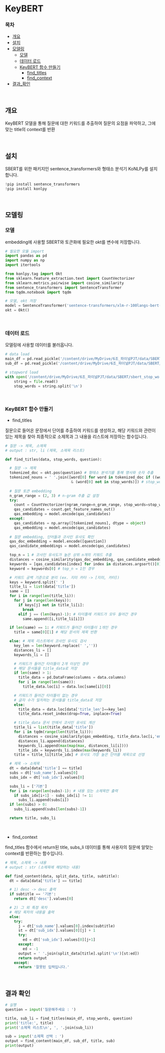 # KeyBERT

### 목차

- [개요](https://github.com/tnals545/Final_PJT_6/tree/master/KeyBERT#개요)
- [설치](https://github.com/tnals545/Final_PJT_6/tree/master/KeyBERT#설치)
- [모델링](https://github.com/tnals545/Final_PJT_6/tree/master/KeyBERT#모델링)
  - [모델](https://github.com/tnals545/Final_PJT_6/tree/master/KeyBERT#모델)
  - [데이터 로드](https://github.com/tnals545/Final_PJT_6/tree/master/KeyBERT#데이터&nbsp로드)
  - [KeyBERT 함수 만들기](https://github.com/tnals545/Final_PJT_6/tree/master/KeyBERT#KeyBERT&nbsp함수&nbsp만들기)
    - [find_titles](https://github.com/tnals545/Final_PJT_6/tree/master/KeyBERT#find_titles)
    - [find_context](https://github.com/tnals545/Final_PJT_6/tree/master/KeyBERT#find_context)
- [결과_확인](https://github.com/tnals545/Final_PJT_6/tree/master/KeyBERT#결과&nbsp확인)

<br>

## 개요

KeyBERT 모델을 통해 질문에 대한 키워드를 추출하여 질문의 요점을 파악하고, 그에 맞는 title의 context를 반환

<br>

## 설치

SBERT를 위한 패키지인 sentence_transformers와 형태소 분석기 KoNLPy를 설치합니다.

```python
!pip install sentence_transformers
!pip install konlpy
```

<br>

## 모델링

### 모델

embedding에 사용할 SBERT와 토큰화에 필요한 okt를 변수에 저장합니다.

```python
# 필요한 모듈 import
import pandas as pd
import numpy as np
import itertools

from konlpy.tag import Okt
from sklearn.feature_extraction.text import CountVectorizer
from sklearn.metrics.pairwise import cosine_similarity
from sentence_transformers import SentenceTransformer
from tqdm.notebook import tqdm

# 모델, okt 저장
model = SentenceTransformer('sentence-transformers/xlm-r-100langs-bert-base-nli-stsb-mean-tokens')
okt = Okt()
```

<br>

### 데이터 로드

모델링에 사용할 데이터를 불러옵니다.

```python
# data load
main_df = pd.read_pickle('/content/drive/MyDrive/6조_파이널PJT/data/SBERT/SBERT_final.pkl')
sub_df = pd.read_pickle('/content/drive/MyDrive/6조_파이널PJT/data/SBERT/split_by_doc.pkl')

# stopword load
with open('/content/drive/MyDrive/6조_파이널PJT/data/SBERT/sbert_stop_words.txt', 'r') as file:
    string = file.read()
    stop_words = string.split('\n')
```

<br>

### KeyBERT 함수 만들기

- find_titles

질문으로 들어온 문장에서 단어를 추출하여 키워드를 생성하고, 해당 키워드와 관련이 있는 제목을 찾아 최종적으로 소제목과 그 내용을 리스트에 저장하는 함수입니다.

```python
# 질문 -> 제목, 소제목
# output : str, li (제목, 소제목 리스트)

def find_titles(data, stop_words, question):

  # 질문 -> 제목
  tokenized_doc = okt.pos(question) # 형태소 분석기를 통해 명사와 숫자 추출
  tokenized_nouns = ' '.join([word[0] for word in tokenized_doc if ((word[1] == 'Number') | (word[1] == 'Noun')) \
                              & (word[0] not in stop_words)]) # stop_words에 포함 된 문구 제외
  
  # 질문 토큰 embedding
  n_gram_range = (2, 3) # n-gram 추출 값 설정
  try:
    count = CountVectorizer(ngram_range=n_gram_range, stop_words=stop_words).fit([tokenized_nouns]) 
    qas_candidates = count.get_feature_names_out()
    qas_embedding = model.encode(qas_candidates)
  except:
    qas_candidates = np.array([tokenized_nouns], dtype = object)
    qas_embedding = model.encode(qas_candidates)
    
  # 질문 embedding, 단어들과 코사인 유사도 확인
  qas_doc_embedding = model.encode([question])
  qas_candidate_embeddings = model.encode(qas_candidates)

  top_n = 1 # 코사인 유사도가 높은 상위 n개의 키워드 추출
  distances = cosine_similarity(qas_doc_embedding, qas_candidate_embeddings)
  keywords = [qas_candidates[index] for index in distances.argsort()[0][-top_n:]]
  keyword = keywords[0] # top_n = 1인 경우

  # 키워드 공백 기준으로 분리 (ex. 지미 카터 -> [지미, 카터])
  keys = keyword.split(' ')
  title_li = list(data['title'])
  same = []
  for i in range(len(title_li)):
    for j in range(len(keys)):
      if keys[j] not in title_li[i]:
        break
      elif j == (len(keys)-1): # 타이틀에 키워드가 모두 들어간 경우
        same.append([i,title_li[i]])

  if len(same) == 1: # 키워드가 들어간 타이틀이 1개인 경우
    title = same[0][1] # 해당 문서의 제목 반환

  else: # 제목 리스트에서 코사인 유사도 검사
    key_len = len(keyword.replace(' ',''))
    distances_li = []
    keywords_li = []

    # 키워드가 들어간 타이틀이 2개 이상인 경우
    # 해당 문서들을 title_data로 저장
    if len(same) > 1: 
      title_data = pd.DataFrame(columns = data.columns)
      for i in range(len(same)):
        title_data.loc[i] = data.loc[same[i][0]]

    # 키워드가 들어간 타이틀이 없는 경우
    # 글자 수가 일치하는 문서들을 title_data로 저장
    else: 
      title_data = data.loc[data['title_len']==key_len]
      title_data.reset_index(drop=True, inplace=True)

    # title_data 문서 안에서 코사인 유사도 계산
    title_li = list(title_data['title'])
    for i in tqdm(range(len(title_li))):
      distances = cosine_similarity(qas_embedding, title_data.loc[i,'embedding'])
      distances_li.append(distances)
      keywords_li.append(max(map(max, distances_li[i])))
      title_idx = keywords_li.index(max(keywords_li))
    title = title_li[title_idx] # 유사도 가장 높은 단어를 제목으로 선정

  # 제목 -> 소제목
  dt = data[data['title'] == title]
  subs = dt['sub_name'].values[0]
  subs_idx = dt['sub_idx'].values[0]

  subs_li = ['기본']
  for i in range(len(subs)-1): # 내용 있는 소제목만 출력
    if subs_idx[i+1] - subs_idx[i] != 1:
      subs_li.append(subs[i])
  if len(subs) > 0:
    subs_li.append(subs[len(subs)-1])

  return title, subs_li
```

<br>

- find_context

find_titles 함수에서 return된 title, subs_li 데이터를 통해 사용자의 질문에 알맞는 context를 반환하는 함수입니다.

```python
# 제목, 소제목 -> 내용
# output : str (소제목에 해당하는 내용)

def find_content(data, split_data, title, subtitle):
  dt = data[data['title'] == title]

  # 1) desc -> desc 출력
  if subtitle == '기본':
    return dt['desc'].values[0]

  # 2) 그 외 특정 목차
  # 해당 목차의 내용을 출력
  else:
    try:
      j = dt['sub_name'].values[0].index(subtitle)
      st = dt['sub_idx'].values[0][j] + 1
      try:
        ed = dt['sub_idx'].values[0][j+1]
      except:
        ed = -1
      output = ' '.join(split_data[title].split('\n')[st:ed])
      return output
    except:
      return '잘못된 입력입니다.'
```

<br>

## 결과 확인

```python
# 실행
question = input('질문해주세요 : ')

title, sub_li = find_titles(main_df, stop_words, question)
print('title:', title)
print('소제목 리스트\n', ', '.join(sub_li))

sub = input('소제목 선택 : ')
output = find_content(main_df, sub_df, title, sub)
print(output)
```


